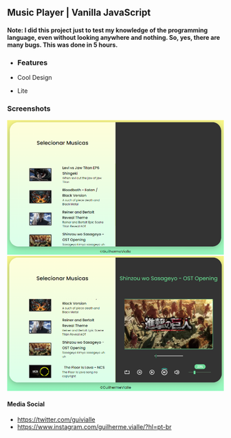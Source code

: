 ## Music Player | Vanilla JavaScript

#### Note: I did this project just to test my knowledge of the programming language, even without looking anywhere and nothing. So, yes, there are many bugs. This was done in 5 hours.

- ### Features

- Cool Design
- Lite

### Screenshots

![](https://github.com/guilhermevialle/MusicPlayer/blob/main/MusicPlayer%20by%20Guilherme%20Vialle/Screenshots/capture.PNG)
![](https://github.com/guilhermevialle/MusicPlayer/blob/main/MusicPlayer%20by%20Guilherme%20Vialle/Screenshots/capture2.PNG)


#### Media Social

- https://twitter.com/guivialle
- https://www.instagram.com/guilherme.vialle/?hl=pt-br
